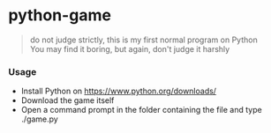 # python-game
> do not judge strictly, this is my first normal program on Python <br>
> You may find it boring, but again, don't judge it harshly
### Usage
- Install Python on https://www.python.org/downloads/
- Download the game itself
- Open a command prompt in the folder containing the file and type ./game.py
